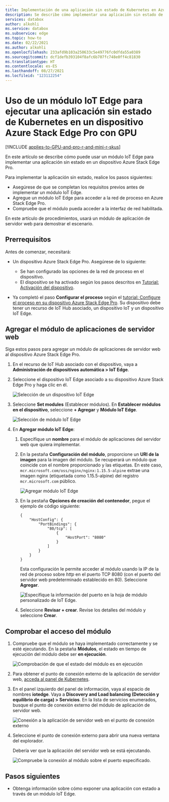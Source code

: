 ```yaml
---
title: Implementación de una aplicación sin estado de Kubernetes en Azure Stack Edge Pro con GPU a través del módulo IoT Edge | Microsoft Docs
description: Se describe cómo implementar una aplicación sin estado de Kubernetes en un dispositivo Azure Stack Edge Pro con GPU mediante un módulo IoT Edge al que se tiene acceso a través de una dirección IP externa.
services: databox
author: alkohli
ms.service: databox
ms.subservice: edge
ms.topic: how-to
ms.date: 02/22/2021
ms.author: alkohli
ms.openlocfilehash: 233afd9b103a250633c5e49776fc0dfda55a0389
ms.sourcegitcommit: dcf1defb393104f8afc6b707fc748e0ff4c81830
ms.translationtype: HT
ms.contentlocale: es-ES
ms.lasthandoff: 08/27/2021
ms.locfileid: "123112254"
---
```

# <a name="use-iot-edge-module-to-run-a-kubernetes-stateless-application-on-your-azure-stack-edge-pro-gpu-device"></a>Uso de un módulo IoT Edge para ejecutar una aplicación sin estado de Kubernetes en un dispositivo Azure Stack Edge Pro con GPU

[!INCLUDE [applies-to-GPU-and-pro-r-and-mini-r-skus](../../includes/azure-stack-edge-applies-to-gpu-pro-r-mini-r-sku.md)]

En este artículo se describe cómo puede usar un módulo IoT Edge para implementar una aplicación sin estado en un dispositivo Azure Stack Edge Pro.

Para implementar la aplicación sin estado, realice los pasos siguientes:

- Asegúrese de que se completan los requisitos previos antes de implementar un módulo IoT Edge.
- Agregue un módulo IoT Edge para acceder a la red de proceso en Azure Stack Edge Pro.
- Compruebe que el módulo pueda acceder a la interfaz de red habilitada.

En este artículo de procedimientos, usará un módulo de aplicación de servidor web para demostrar el escenario.

## <a name="prerequisites"></a>Prerrequisitos

Antes de comenzar, necesitará:

- Un dispositivo Azure Stack Edge Pro. Asegúrese de lo siguiente:

    - Se han configurado las opciones de la red de proceso en el dispositivo.
    - El dispositivo se ha activado según los pasos descritos en [Tutorial: Activación del dispositivo](azure-stack-edge-gpu-deploy-activate.md).
- Ya completó el paso **Configurar el proceso** según el [tutorial: Configure el proceso en su dispositivo Azure Stack Edge Pro](azure-stack-edge-gpu-deploy-configure-compute.md). Su dispositivo debe tener un recurso de IoT Hub asociado, un dispositivo IoT y un dispositivo IoT Edge.


## <a name="add-webserver-app-module"></a>Agregar el módulo de aplicaciones de servidor web

Siga estos pasos para agregar un módulo de aplicaciones de servidor web al dispositivo Azure Stack Edge Pro.

1. En el recurso de IoT Hub asociado con el dispositivo, vaya a **Administración de dispositivos automática > IoT Edge**.
1. Seleccione el dispositivo IoT Edge asociado a su dispositivo Azure Stack Edge Pro y haga clic en él. 

    ![Selección de un dispositivo IoT Edge](media/azure-stack-edge-gpu-deploy-stateless-application-iot-edge-module/select-iot-edge-device-1.png)  

1. Seleccione **Set modules** (Establecer módulos). En **Establecer módulos en el dispositivo**, seleccione **+ Agregar** y **Módulo IoT Edge**.

    ![Selección de módulo IoT Edge](media/azure-stack-edge-gpu-deploy-stateless-application-iot-edge-module/select-iot-edge-module-1.png)

1. En **Agregar módulo IoT Edge**:

    1. Especifique un **nombre** para el módulo de aplicaciones del servidor web que quiera implementar.
    2. En la pestaña **Configuración del módulo**, proporcione un **URI de la imagen** para la imagen del módulo. Se recuperará un módulo que coincide con el nombre proporcionado y las etiquetas. En este caso, `mcr.microsoft.com/oss/nginx/nginx:1.15.5-alpine` extrae una imagen nginx (etiquetada como 1.15.5-alpine) del registro `mcr.microsoft.com` público.

        ![Agregar módulo IoT Edge](media/azure-stack-edge-gpu-deploy-stateless-application-iot-edge-module/set-module-settings-1.png)    

    3. En la pestaña **Opciones de creación del contenedor**, pegue el ejemplo de código siguiente:  

        ```
        {
            "HostConfig": {
                "PortBindings": {
                    "80/tcp": [
                        {
                            "HostPort": "8080"
                        }
                    ]
                }
            }
        }
        ```

        Esta configuración le permite acceder al módulo usando la IP de la red de proceso sobre *http* en el puerto TCP 8080 (con el puerto del servidor web predeterminado establecido en 80). Seleccione **Agregar**.

        ![Especifique la información del puerto en la hoja de módulo personalizado de IoT Edge.](media/azure-stack-edge-gpu-deploy-stateless-application-iot-edge-module/verify-module-status-1.png)

    4. Seleccione **Revisar + crear**. Revise los detalles del módulo y seleccione **Crear**.

## <a name="verify-module-access"></a>Comprobar el acceso del módulo

1. Compruebe que el módulo se haya implementado correctamente y se esté ejecutando. En la pestaña **Módulos**, el estado en tiempo de ejecución del módulo debe ser **en ejecución**.  

    ![Comprobación de que el estado del módulo es en ejecución](media/azure-stack-edge-gpu-deploy-stateless-application-iot-edge-module/verify-module-status-1.png)

1. Para obtener el punto de conexión externo de la aplicación de servidor web, [acceda al panel de Kubernetes](azure-stack-edge-gpu-monitor-kubernetes-dashboard.md#access-dashboard). 
1. En el panel izquierdo del panel de información, vaya al espacio de nombres **iotedge**. Vaya a **Discovery and Load balancing (Detección y equilibrio de carga) > Servicios**. En la lista de servicios enumerados, busque el punto de conexión externo del módulo de aplicación de servidor web. 

    ![Conexión a la aplicación de servidor web en el punto de conexión externo](media/azure-stack-edge-gpu-deploy-stateless-application-iot-edge-module/connect-external-endpoint-1.png)

1. Seleccione el punto de conexión externo para abrir una nueva ventana del explorador.

    Debería ver que la aplicación del servidor web se está ejecutando.

    ![Compruebe la conexión al módulo sobre el puerto especificado.](media/azure-stack-edge-gpu-deploy-stateless-application-iot-edge-module/verify-webserver-app-1.png)

## <a name="next-steps"></a>Pasos siguientes

- Obtenga información sobre cómo exponer una aplicación con estado a través de un módulo IoT Edge<!--insert link-->.
